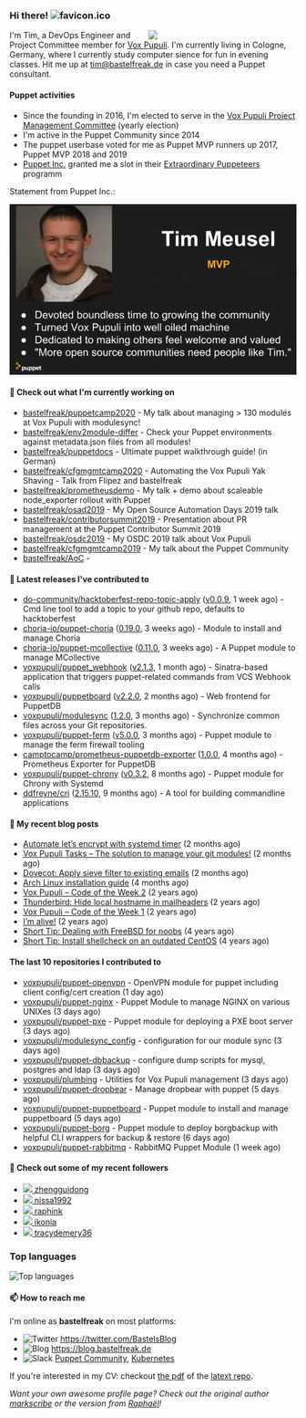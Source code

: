 ### Hi there! ![favicon.ico](https://raw.githubusercontent.com/bastelfreak/bastelfreak/master/favicon.ico)

<img align="right" src="https://avatars.githubusercontent.com/bastelfreak" width="260">

I'm Tim, a DevOps Engineer and Project Committee member for [Vox Pupuli](https://voxpupuli.org).
I'm currently living in Cologne, Germany, where I currently study computer sience for fun in evening classes.
Hit me up at [tim@bastelfreak.de](mailto:tim@bastelfeak.de) in case you need a Puppet consultant.

#### Puppet activities

* Since the founding in 2016, I'm elected to serve in the [Vox Pupuli Project Management Committee](https://voxpupuli.org/blog/2016/10/12/pmc-election-results/) (yearly election)
* I'm active in the Puppet Community since 2014
* The puppet userbase voted for me as Puppet MVP runners up 2017, Puppet MVP 2018 and 2019
* [Puppet Inc.](https://puppet.com) granted me a slot in their [Extraordinary Puppeteers](https://puppet-champions.github.io/profiles.html) programm

Statement from Puppet Inc.:

![mvp statement](https://raw.githubusercontent.com/bastelfreak/bastelfreak/master/MVP.png)

#### 🌱 Check out what I'm currently working on


- [bastelfreak/puppetcamp2020](https://github.com/bastelfreak/puppetcamp2020) - My talk about managing &gt; 130 modules at Vox Pupuli with modulesync!
- [bastelfreak/env2module-differ](https://github.com/bastelfreak/env2module-differ) - Check your Puppet environments against metadata.json files from all modules!
- [bastelfreak/puppetdocs](https://github.com/bastelfreak/puppetdocs) - Ultimate puppet walkthrough guide! (in German)
- [bastelfreak/cfgmgmtcamp2020](https://github.com/bastelfreak/cfgmgmtcamp2020) - Automating the Vox Pupuli Yak Shaving - Talk from Flipez and bastelfreak
- [bastelfreak/prometheusdemo](https://github.com/bastelfreak/prometheusdemo) - My talk &#43; demo about scaleable node_exporter rollout with Puppet
- [bastelfreak/osad2019](https://github.com/bastelfreak/osad2019) - My Open Source Automation Days 2019 talk
- [bastelfreak/contributorsummit2019](https://github.com/bastelfreak/contributorsummit2019) - Presentation about PR management at the Puppet Contributor Summit 2019
- [bastelfreak/osdc2019](https://github.com/bastelfreak/osdc2019) - My OSDC 2019 talk about Vox Pupuli
- [bastelfreak/cfgmgmtcamp2019](https://github.com/bastelfreak/cfgmgmtcamp2019) - My talk about the Puppet Community
- [bastelfreak/AoC](https://github.com/bastelfreak/AoC) - 

#### 🔭 Latest releases I've contributed to


- [do-community/hacktoberfest-repo-topic-apply](https://github.com/do-community/hacktoberfest-repo-topic-apply) ([v0.0.9](https://github.com/do-community/hacktoberfest-repo-topic-apply/releases/tag/v0.0.9), 1 week ago) - Cmd line tool to add a topic to your github repo, defaults to hacktoberfest
- [choria-io/puppet-choria](https://github.com/choria-io/puppet-choria) ([0.19.0](https://github.com/choria-io/puppet-choria/releases/tag/0.19.0), 3 weeks ago) - Module to install and manage Choria
- [choria-io/puppet-mcollective](https://github.com/choria-io/puppet-mcollective) ([0.11.0](https://github.com/choria-io/puppet-mcollective/releases/tag/0.11.0), 3 weeks ago) - A Puppet module to manage MCollective
- [voxpupuli/puppet_webhook](https://github.com/voxpupuli/puppet_webhook) ([v2.1.3](https://github.com/voxpupuli/puppet_webhook/releases/tag/v2.1.3), 1 month ago) - Sinatra-based application that triggers puppet-related commands from VCS Webhook calls
- [voxpupuli/puppetboard](https://github.com/voxpupuli/puppetboard) ([v2.2.0](https://github.com/voxpupuli/puppetboard/releases/tag/v2.2.0), 2 months ago) - Web frontend for PuppetDB
- [voxpupuli/modulesync](https://github.com/voxpupuli/modulesync) ([1.2.0](https://github.com/voxpupuli/modulesync/releases/tag/1.2.0), 3 months ago) - Synchronize common files across your Git repositories.
- [voxpupuli/puppet-ferm](https://github.com/voxpupuli/puppet-ferm) ([v5.0.0](https://github.com/voxpupuli/puppet-ferm/releases/tag/v5.0.0), 3 months ago) - Puppet module to manage the ferm firewall tooling
- [camptocamp/prometheus-puppetdb-exporter](https://github.com/camptocamp/prometheus-puppetdb-exporter) ([1.0.0](https://github.com/camptocamp/prometheus-puppetdb-exporter/releases/tag/1.0.0), 4 months ago) -  Prometheus Exporter for PuppetDB
- [voxpupuli/puppet-chrony](https://github.com/voxpupuli/puppet-chrony) ([v0.3.2](https://github.com/voxpupuli/puppet-chrony/releases/tag/v0.3.2), 8 months ago) - Puppet module for Chrony with Systemd
- [ddfreyne/cri](https://github.com/ddfreyne/cri) ([2.15.10](https://github.com/ddfreyne/cri/releases/tag/2.15.10), 9 months ago) - A tool for building commandline applications

#### 📜 My recent blog posts


- [Automate let’s encrypt with systemd timer](https://blog.bastelfreak.de/2020/08/automate-lets-encrypt-with-systemd-timer/) (2 months ago)
- [Vox Pupuli Tasks – The solution to manage your git modules!](https://blog.bastelfreak.de/2020/08/vox-pupuli-tasks-the-solution-to-manage-your-git-modules/) (2 months ago)
- [Dovecot: Apply sieve filter to existing emails](https://blog.bastelfreak.de/2020/08/dovecot-apply-sieve-filter-to-existing-emails/) (2 months ago)
- [Arch Linux installation guide](https://blog.bastelfreak.de/2020/06/arch-linux-installation-guide/) (4 months ago)
- [Vox Pupuli – Code of the Week 2](https://blog.bastelfreak.de/2019/01/vox-pupuli-code-of-the-week-2/) (2 years ago)
- [Thunderbird: Hide local hostname in mailheaders](https://blog.bastelfreak.de/2019/01/thunderbird-hide-local-hostname-in-mailheaders/) (2 years ago)
- [Vox Pupuli – Code of the Week 1](https://blog.bastelfreak.de/2019/01/vox-pupuli-code-of-the-week/) (2 years ago)
- [I’m alive!](https://blog.bastelfreak.de/2019/01/im-alive/) (2 years ago)
- [Short Tip: Dealing with FreeBSD for noobs](https://blog.bastelfreak.de/2016/11/short-tip-dealing-with-freebsd-for-noobs/) (4 years ago)
- [Short Tip: Install shellcheck on an outdated CentOS](https://blog.bastelfreak.de/2016/08/short-tip-install-shellcheck-on-an-outdated-centos/) (4 years ago)

#### The last 10 repositories I contributed to


- [voxpupuli/puppet-openvpn](https://github.com/voxpupuli/puppet-openvpn) - OpenVPN module for puppet including client config/cert creation (1 day ago)
- [voxpupuli/puppet-nginx](https://github.com/voxpupuli/puppet-nginx) - Puppet Module to manage NGINX on various UNIXes (3 days ago)
- [voxpupuli/puppet-pxe](https://github.com/voxpupuli/puppet-pxe) - Puppet module for deploying a PXE boot server (3 days ago)
- [voxpupuli/modulesync_config](https://github.com/voxpupuli/modulesync_config) - configuration for our module sync (3 days ago)
- [voxpupuli/puppet-dbbackup](https://github.com/voxpupuli/puppet-dbbackup) - configure dump scripts for mysql, postgres and ldap (3 days ago)
- [voxpupuli/plumbing](https://github.com/voxpupuli/plumbing) - Utilities for Vox Pupuli management (3 days ago)
- [voxpupuli/puppet-dropbear](https://github.com/voxpupuli/puppet-dropbear) - Manage dropbear with puppet (5 days ago)
- [voxpupuli/puppet-puppetboard](https://github.com/voxpupuli/puppet-puppetboard) - Puppet module to install and manage puppetboard (5 days ago)
- [voxpupuli/puppet-borg](https://github.com/voxpupuli/puppet-borg) - Puppet module to deploy borgbackup with helpful CLI wrappers for backup &amp; restore (6 days ago)
- [voxpupuli/puppet-rabbitmq](https://github.com/voxpupuli/puppet-rabbitmq) - RabbitMQ Puppet Module (1 week ago)

#### 👥 Check out some of my recent followers


- [<img src="https://avatars3.githubusercontent.com/u/20618622?u=56fb5d703f773dbfcbb7558234e560ab7efc3e96&amp;v=4" height="20"/> zhengguidong](https://github.com/zhengguidong)
- [<img src="https://avatars1.githubusercontent.com/u/68830247?u=4b0503d43e425b12e8073d836346b679294131b2&amp;v=4" height="20"/> nissa1992](https://github.com/nissa1992)
- [<img src="https://avatars2.githubusercontent.com/u/650430?v=4" height="20"/> raphink](https://github.com/raphink)
- [<img src="https://avatars2.githubusercontent.com/u/5166159?u=645062516f20c8c30ad247179c6e754df7547714&amp;v=4" height="20"/> ikonia](https://github.com/ikonia)
- [<img src="https://avatars1.githubusercontent.com/u/66896964?v=4" height="20"/> tracydemery36](https://github.com/tracydemery36)

### Top languages

![Top languages](https://github-readme-stats.vercel.app/api/top-langs/?username=raphink&hide_title=true)

#### 📫 How to reach me

I'm online as **bastelfreak** on most platforms:

- <img src="https://raw.githubusercontent.com/FortAwesome/Font-Awesome/master/svgs/brands/twitter.svg" width="20" alt="Twitter" /> https://twitter.com/BastelsBlog
- <img src="https://raw.githubusercontent.com/FortAwesome/Font-Awesome/master/svgs/brands/wordpress.svg" width="20" alt="Blog" /> https://blog.bastelfreak.de
- <img src="https://raw.githubusercontent.com/FortAwesome/Font-Awesome/master/svgs/brands/slack.svg" width="20" alt="Slack" /> [Puppet Community](https://slack.puppet.com/), [Kubernetes](https://slack.k8s.io/)

If you're interested in my CV: checkout [the pdf](https://github.com/bastelfreak/cv/raw/master/content-en.pdf) of the [latext repo](https://github.com/bastelfreak/cv#readme).

*Want your own awesome profile page? Check out the original author [markscribe](https://github.com/muesli/markscribe) or the version from [Raphaël](https://github.com/raphink/raphink#hi-there-)!*
